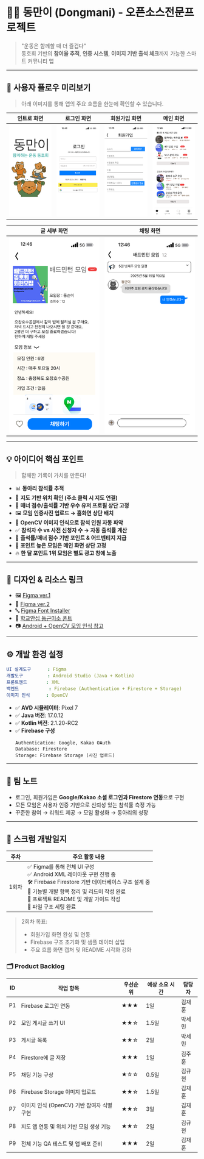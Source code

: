 
# 🏋️‍♀️ 동만이 (Dongmani) - 오픈소스전문프로젝트

> "운동은 함께할 때 더 즐겁다"  
> 동호회 기반의 **참여율 추적**, **인증 시스템**, **이미지 기반 출석 체크**까지 가능한 스마트 커뮤니티 앱

---

## 📱 사용자 플로우 미리보기

> 아래 이미지를 통해 앱의 주요 흐름을 한눈에 확인할 수 있습니다.

| 인트로 화면 | 로그인 화면 | 회원가입 화면 | 메인 화면 |
|-------------|-------------|----------------|------------|
| ![intro](images/intro.png) | ![login](images/login.png) | ![register](images/register.png) | ![main](images/main.png) |

| 글 세부 화면 | 채팅 화면 |
|---------------|-------------|
| ![detail](images/detail.png) | ![chat](images/chat.png) |

---

## 💡 아이디어 핵심 포인트

> 함께한 기록이 가치를 만든다!

- 📊 **동아리 참석률 추적**
- 📍 **지도 기반 위치 확인 (주소 클릭 시 지도 연결)**
- 🥇 **매너 점수/출석률 기반 우수 유저 프로필 상단 고정**
- 🖼️ **모임 인증사진 업로드 → 홈화면 상단 배치**
- 🧠 **OpenCV 이미지 인식으로 참석 인원 자동 파악**
- ✅ **참석자 수 vs 사전 신청자 수 → 자동 출석률 계산**
- 🎁 **출석률/매너 점수 기반 포인트 & 어드벤티지 지급**
- 📌 **포인트 높은 모임은 메인 화면 상단 고정**
- 🔥 **한 달 포인트 1위 모임은 별도 광고 창에 노출**

---

## 🎨 디자인 & 리소스 링크

- 🖼️ [Figma ver.1](https://www.figma.com/design/OTg5VRfihSNC5goiBtG6Dm/Dongmani?node-id=0-1&p=f&t=SIgXPEVEIDxkNGNl-0)  
- 🧪 [Figma ver.2](https://www.figma.com/design/tPXTx3xhPB6JhA1DWHtvTk/Untitled?node-id=0-1&p=f&t=4rLG65RSOiHMpv2B-0)  
- 🔤 [Figma Font Installer](https://www.figma.com/downloads/?fuid=843356296609220310)  
- 🧸 [학교안심 둥근미소 폰트](https://gongu.copyright.or.kr/gongu/wrt/wrt/view.do?wrtSn=13372623&menuNo=200195)  
- 📷 [Android + OpenCV 모임 인식 참고](https://brunch.co.kr/@mystoryg/76)

---


## ⚙️ 개발 환경 설정

```yaml
UI 설계도구      : Figma
개발도구         : Android Studio (Java + Kotlin)
프론트엔드       : XML
백엔드           : Firebase (Authentication + Firestore + Storage)
이미지 인식      : OpenCV
```

- ✅ **AVD 시뮬레이터**: Pixel 7  
- ✅ **Java 버전**: 17.0.12  
- ✅ **Kotlin 버전**: 2.1.20-RC2  
- ✅ **Firebase 구성**
  ```
  Authentication: Google, Kakao OAuth
  Database: Firestore
  Storage: Firebase Storage (사진 업로드)
  ```

---

## 🤝 팀 노트

- 로그인, 회원가입은 **Google/Kakao 소셜 로그인과 Firestore 연동**으로 구현
- 모든 모임은 사용자 인증 기반으로 신뢰성 있는 참석률 측정 가능
- 꾸준한 참여 → 리워드 제공 → 모임 활성화 → 동아리의 성장


---

## 📅 스크럼 개발일지

| 주차 | 주요 활동 내용                                                                 |
|------|------------------------------------------------------------------------------|
| 1회차 | ✅ Figma를 통해 전체 UI 구성<br>✅ Android XML 레이아웃 구현 진행 중<br>🛠️ Firebase Firestore 기반 데이터베이스 구조 설계 중<br>🧩 기능별 개발 항목 정리 및 리드미 작성 완료<br>📄 프로젝트 README 및 개발 가이드 작성<br>📁 파일 구조 세팅 완료 |

> 2회차 목표:  
> - 회원가입 화면 완성 및 연동  
> - Firebase 구조 초기화 및 샘플 데이터 삽입  
> - 주요 흐름 화면 캡처 및 README 시각화 강화

### 🗂️ Product Backlog

| ID  | 작업 항목                                     | 우선순위 | 예상 소요 시간 | 담당자  |
|-----|-----------------------------------------------|----------|----------------|----------|
| P1  | Firebase 로그인 연동                          | ★★★      | 1일            | 김재훈   |
| P2  | 모임 게시글 쓰기 UI                           | ★★☆      | 1.5일          | 박세민   |
| P3  | 게시글 목록                                   | ★★☆      | 2일            | 박세민   |
| P4  | Firestore에 글 저장                           | ★★★      | 1일            | 김주훈   |
| P5  | 채팅 기능 구상                                | ★☆☆      | 0.5일          | 김규현   |
| P6  | Firebase Storage 이미지 업로드                | ★★☆      | 1.5일          | 김재훈   |
| P7  | 이미지 인식 (OpenCV) 기반 참여자 식별 구현   | ★★☆      | 3일            | 김재훈   |
| P8  | 지도 앱 연동 및 위치 기반 모임 생성 기능      | ★★☆      | 2일            | 김규현   |
| P9  | 전체 기능 QA 테스트 및 앱 배포 준비           | ★★★      | 2일            | 김재훈   |



